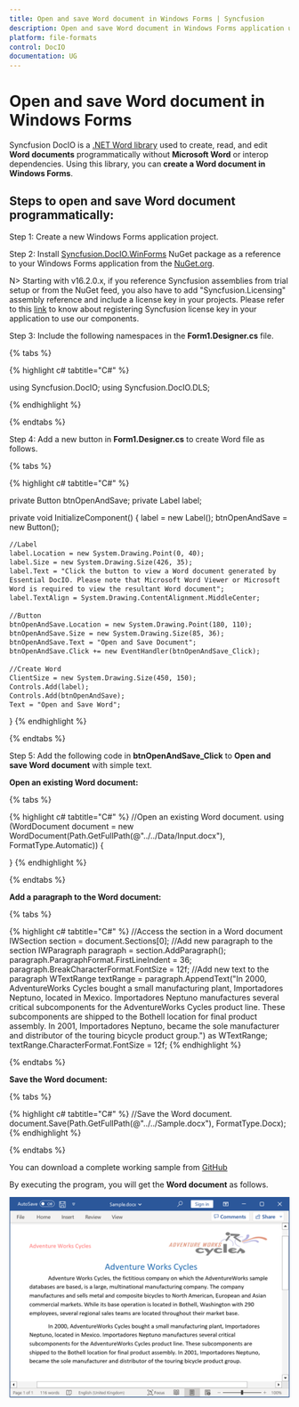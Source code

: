```yaml
---
title: Open and save Word document in Windows Forms | Syncfusion 
description: Open and save Word document in Windows Forms application using Syncfusion .NET Word (DocIO) library without Microsoft Word or interop dependencies.
platform: file-formats
control: DocIO
documentation: UG
---
```


# Open and save Word document in Windows Forms

Syncfusion DocIO is a [.NET Word library](https://www.syncfusion.com/document-processing/word-framework/net/word-library) used to create, read, and edit **Word documents** programmatically without **Microsoft Word** or interop dependencies. Using this library, you can **create a Word document in Windows Forms**.

## Steps to open and save Word document programmatically:

Step 1: Create a new Windows Forms application project.

Step 2: Install [Syncfusion.DocIO.WinForms](https://www.nuget.org/packages/Syncfusion.DocIO.WinForms/) NuGet package as a reference to your Windows Forms application from the [NuGet.org](https://www.nuget.org/).

N> Starting with v16.2.0.x, if you reference Syncfusion assemblies from trial setup or from the NuGet feed, you also have to add "Syncfusion.Licensing" assembly reference and include a license key in your projects. Please refer to this [link](https://help.syncfusion.com/common/essential-studio/licensing/overview) to know about registering Syncfusion license key in your application to use our components.

Step 3: Include the following namespaces in the **Form1.Designer.cs** file.

{% tabs %}

{% highlight c# tabtitle="C#" %}

using Syncfusion.DocIO;
using Syncfusion.DocIO.DLS;

{% endhighlight %}

{% endtabs %}

Step 4: Add a new button in **Form1.Designer.cs** to create Word file as follows.

{% tabs %}

{% highlight c# tabtitle="C#" %}

private Button btnOpenAndSave;
private Label label;

private void InitializeComponent()
{
    label = new Label();
    btnOpenAndSave = new Button();

    //Label
    label.Location = new System.Drawing.Point(0, 40);
    label.Size = new System.Drawing.Size(426, 35);
    label.Text = "Click the button to view a Word document generated by Essential DocIO. Please note that Microsoft Word Viewer or Microsoft Word is required to view the resultant Word document";
    label.TextAlign = System.Drawing.ContentAlignment.MiddleCenter;

    //Button
    btnOpenAndSave.Location = new System.Drawing.Point(180, 110);
    btnOpenAndSave.Size = new System.Drawing.Size(85, 36);
    btnOpenAndSave.Text = "Open and Save Document";
    btnOpenAndSave.Click += new EventHandler(btnOpenAndSave_Click);

    //Create Word
    ClientSize = new System.Drawing.Size(450, 150);
    Controls.Add(label);
    Controls.Add(btnOpenAndSave);
    Text = "Open and Save Word";
}
{% endhighlight %}

{% endtabs %}

Step 5: Add the following code in **btnOpenAndSave_Click** to **Open and save Word document** with simple text.

**Open an existing Word document:**

{% tabs %}

{% highlight c# tabtitle="C#" %}
//Open an existing Word document.
using (WordDocument document = new WordDocument(Path.GetFullPath(@"../../Data/Input.docx"), FormatType.Automatic))
{

}
{% endhighlight %}

{% endtabs %}

**Add a paragraph to the Word document:**

{% tabs %}

{% highlight c# tabtitle="C#" %}
//Access the section in a Word document
IWSection section = document.Sections[0];
//Add new paragraph to the section
IWParagraph paragraph = section.AddParagraph();
paragraph.ParagraphFormat.FirstLineIndent = 36;
paragraph.BreakCharacterFormat.FontSize = 12f;
//Add new text to the paragraph
WTextRange textRange = paragraph.AppendText("In 2000, AdventureWorks Cycles bought a small manufacturing plant, Importadores Neptuno, located in Mexico. Importadores Neptuno manufactures several critical subcomponents for the AdventureWorks Cycles product line. These subcomponents are shipped to the Bothell location for final product assembly. In 2001, Importadores Neptuno, became the sole manufacturer and distributor of the touring bicycle product group.") as WTextRange;
textRange.CharacterFormat.FontSize = 12f;
{% endhighlight %}

{% endtabs %}

**Save the Word document:**

{% tabs %}

{% highlight c# tabtitle="C#" %}
//Save the Word document.
document.Save(Path.GetFullPath(@"../../Sample.docx"), FormatType.Docx);
{% endhighlight %}

{% endtabs %}

You can download a complete working sample from [GitHub](https://github.com/SyncfusionExamples/DocIO-Examples/tree/main/Read-and-Save-document/Open-and-save-Word-document/Windows-Forms)

By executing the program, you will get the **Word document** as follows.

![Windows Forms output Word document](Windows-Forms_images/OpenAndSaveOutput.png)